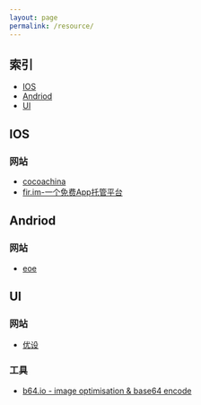 ```yaml
---
layout: page
permalink: /resource/
---
```


索引
--

* [IOS](#ios)
* [Andriod](#andriod)
* [UI](#ui)

<h2 id="ios">IOS</h2>

### 网站

- [cocoachina](http://www.cocoachina.com/)
- [fir.im-一个免费App托管平台](http://fir.im/plaza)

<h2 id="andriod">Andriod</h2>

### 网站

- [eoe](http://www.eoeandroid.com/)

<h2 id="ui">UI</h2>

### 网站

- [优设](http://www.uisdc.com/)

### 工具

- [b64.io - image optimisation & base64 encode](http://b64.io/)


